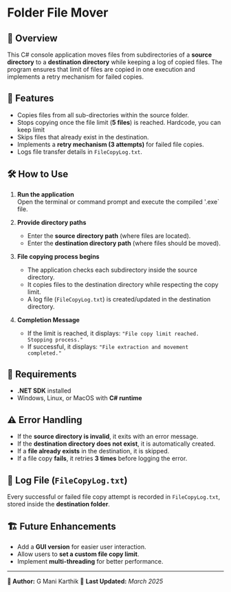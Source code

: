 # Folder File Mover

## 📌 Overview
This C# console application moves files from subdirectories of a **source directory** to a **destination directory** while keeping a log of copied files. The program ensures that limit of files are copied in one execution and implements a retry mechanism for failed copies.

## 🔧 Features
- Copies files from all sub-directories within the source folder.
- Stops copying once the file limit (**5 files**) is reached. Hardcode, you can keep limit
- Skips files that already exist in the destination.
- Implements a **retry mechanism (3 attempts)** for failed file copies.
- Logs file transfer details in `FileCopyLog.txt`.

## 🛠️ How to Use
1. **Run the application**  
   Open the terminal or command prompt and execute the compiled '.exe` file.
   
2. **Provide directory paths**  
   - Enter the **source directory path** (where files are located).  
   - Enter the **destination directory path** (where files should be moved).  

3. **File copying process begins**  
   - The application checks each subdirectory inside the source directory.
   - It copies files to the destination directory while respecting the copy limit.
   - A log file (`FileCopyLog.txt`) is created/updated in the destination directory.

4. **Completion Message**  
   - If the limit is reached, it displays: `"File copy limit reached. Stopping process."`
   - If successful, it displays: `"File extraction and movement completed."`

## 🚀 Requirements
- **.NET SDK** installed  
- Windows, Linux, or MacOS with **C# runtime**  

## ⚠️ Error Handling
- If the **source directory is invalid**, it exits with an error message.
- If the **destination directory does not exist**, it is automatically created.
- If a **file already exists** in the destination, it is skipped.
- If a file copy **fails**, it retries **3 times** before logging the error.

## 📝 Log File (`FileCopyLog.txt`)
Every successful or failed file copy attempt is recorded in `FileCopyLog.txt`, stored inside the **destination folder**.

## 🏗️ Future Enhancements
- Add a **GUI version** for easier user interaction.
- Allow users to **set a custom file copy limit**.
- Implement **multi-threading** for better performance.

---

**📝 Author:** G Mani Karthik
📅 **Last Updated:** _March 2025_  
